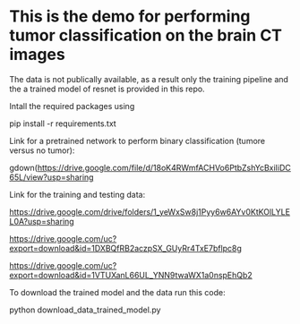 # This is the demo for performing tumor classification on the brain CT images 

The data is not publically available, as a result only the training pipeline and the a trained model of resnet is provided in this repo.


Intall the required packages using

pip install -r  requirements.txt 

Link for a pretrained network to perform binary classification (tumore versus no tumor):

gdown([https://drive.google.com/file/d/18oK4RWmfACHVo6PtbZshYcBxiIiDC65L/view?usp=sharing
](https://drive.google.com/uc?export=download&id=18oK4RWmfACHVo6PtbZshYcBxiIiDC65L)

Link for the training and testing data:

https://drive.google.com/drive/folders/1_yeWxSw8j1Pyy6w6AYv0KtKOlLYLEL0A?usp=sharing

https://drive.google.com/uc?export=download&id=1DXBQfRB2aczpSX_GUyRr4TxE7bflpc8g

https://drive.google.com/uc?export=download&id=1VTUXanL66UL_YNN9twaWX1a0nspEhQb2


To download the trained model and the data run this code:

python download_data_trained_model.py
